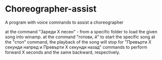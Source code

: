 # Choreographer-assist
A program with voice commands to assist a choreographer

at the command "Зареди Х песен" - from a specific folder to load the given song into winamp.
at the command "готови, й" to start the specific song
at the "стоп" command, the playback of the song will stop
for "Превърти Х секунди напред и Превърти Х секунди назад" commands to perform forward X seconds and the same backward, respectively.
